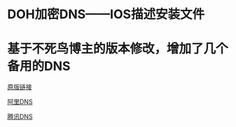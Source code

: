 # DOH加密DNS——IOS描述安装文件

# 基于不死鸟博主的版本修改，增加了几个备用的DNS

[原版链接](https://iui.su/135/)

[阿里DNS](https://cdn.jsdelivr.net/gh/ParkCR/Config@main/Encrypted-Dns/ali.mobileconfig)

[腾讯DNS](https://cdn.jsdelivr.net/gh/ParkCR/Config@main/Encrypted-Dns/tx.mobileconfig)

